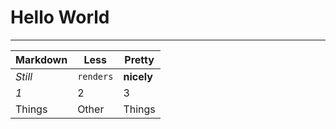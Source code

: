 <h1>Hello World</h1>

****

Markdown | Less | Pretty
--- | --- | ---
*Still* | `renders` | **nicely**
*1* | 2 | 3
Things | Other | Things
